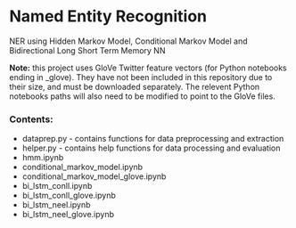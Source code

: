 # Named Entity Recognition

NER using Hidden Markov Model, Conditional Markov Model and Bidirectional Long Short Term Memory NN

**Note:** this project uses GloVe Twitter feature vectors (for Python notebooks ending in _glove). They have not been included in this repository due to their size, and must be downloaded separately. The relevent Python notebooks paths will also need to be modified to point to the GloVe files.

### Contents:

* dataprep.py - contains functions for data preprocessing and extraction
* helper.py - contains help functions for data processing and evaluation
* hmm.ipynb
* conditional_markov_model.ipynb
* conditional_markov_model_glove.ipynb
* bi_lstm_conll.ipynb
* bi_lstm_conll_glove.ipynb
* bi_lstm_neel.ipynb
* bi_lstm_neel_glove.ipynb



